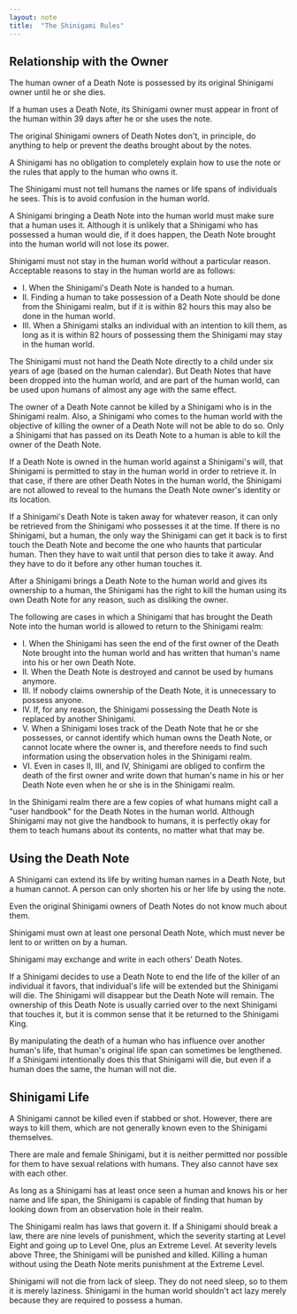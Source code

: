 ```yaml
---
layout: note
title:  "The Shinigami Rules"
---
```



## Relationship with the Owner

The human owner of a Death Note is possessed by its original Shinigami owner until he or she dies.

If a human uses a Death Note, its Shinigami owner must appear in front of the human within 39 days after he or she uses the note.

The original Shinigami owners of Death Notes don't, in principle, do anything to help or prevent the deaths brought about by the notes.

A Shinigami has no obligation to completely explain how to use the note or the rules that apply to the human who owns it.

The Shinigami must not tell humans the names or life spans of individuals he sees. This is to avoid confusion in the human world.

A Shinigami bringing a Death Note into the human world must make sure that a human uses it. Although it is unlikely that a Shinigami who has possessed a human would die, if it does happen, the Death Note brought into the human world will not lose its power.

Shinigami must not stay in the human world without a particular reason. Acceptable reasons to stay in the human world are as follows:
  - I. When the Shinigami's Death Note is handed to a human.
  - II. Finding a human to take possession of a Death Note should be done from the Shinigami realm, but if it is within 82 hours this may also be done in the human world.
  - III. When a Shinigami stalks an individual with an intention to kill them, as long as it is within 82 hours of possessing them the Shinigami may stay in the human world.

The Shinigami must not hand the Death Note directly to a child under six years of age (based on the human calendar). But Death Notes that have been dropped into the human world, and are part of the human world, can be used upon humans of almost any age with the same effect.

The owner of a Death Note cannot be killed by a Shinigami who is in the Shinigami realm. Also, a Shinigami who comes to the human world with the objective of killing the owner of a Death Note will not be able to do so. Only a Shinigami that has passed on its Death Note to a human is able to kill the owner of the Death Note.

If a Death Note is owned in the human world against a Shinigami's will, that Shinigami is permitted to stay in the human world in order to retrieve it. In that case, if there are other Death Notes in the human world, the Shinigami are not allowed to reveal to the humans the Death Note owner's identity or its location.

If a Shinigami's Death Note is taken away for whatever reason, it can only be retrieved from the Shinigami who possesses it at the time. If there is no Shinigami, but a human, the only way the Shinigami can get it back is to first touch the Death Note and become the one who haunts that particular human. Then they have to wait until that person dies to take it away. And they have to do it before any other human touches it.

After a Shinigami brings a Death Note to the human world and gives its ownership to a human, the Shinigami has the right to kill the human using its own Death Note for any reason, such as disliking the owner.

The following are cases in which a Shinigami that has brought the Death Note into the human world is allowed to return to the Shinigami realm:
  - I. When the Shinigami has seen the end of the first owner of the Death Note brought into the human world and has written that human's name into his or her own Death Note.
  - II. When the Death Note is destroyed and cannot be used by humans anymore.
  - III. If nobody claims ownership of the Death Note, it is unnecessary to possess anyone.
  - IV. If, for any reason, the Shinigami possessing the Death Note is replaced by another Shinigami.
  - V. When a Shinigami loses track of the Death Note that he or she possesses, or cannot identify which human owns the Death Note, or cannot locate where the owner is, and therefore needs to find such information using the observation holes in the Shinigami realm.
  - VI. Even in cases II, III, and IV, Shinigami are obliged to confirm the death of the first owner and write down that human's name in his or her Death Note even when he or she is in the Shinigami realm.

In the Shinigami realm there are a few copies of what humans might call a "user handbook" for the Death Notes in the human world. Although Shinigami may not give the handbook to humans, it is perfectly okay for them to teach humans about its contents, no matter what that may be.

## Using the Death Note

A Shinigami can extend its life by writing human names in a Death Note, but a human cannot. A person can only shorten his or her life by using the note.

Even the original Shinigami owners of Death Notes do not know much about them.

Shinigami must own at least one personal Death Note, which must never be lent to or written on by a human.

Shinigami may exchange and write in each others' Death Notes.

If a Shinigami decides to use a Death Note to end the life of the killer of an individual it favors, that individual's life will be extended but the Shinigami will die. The Shinigami will disappear but the Death Note will remain. The ownership of this Death Note is usually carried over to the next Shinigami that touches it, but it is common sense that it be returned to the Shinigami King.

By manipulating the death of a human who has influence over another human's life, that human's original life span can sometimes be lengthened. If a Shinigami intentionally does this that Shinigami will die, but even if a human does the same, the human will not die.

## Shinigami Life

A Shinigami cannot be killed even if stabbed or shot. However, there are ways to kill them, which are not generally known even to the Shinigami themselves.

There are male and female Shinigami, but it is neither permitted nor possible for them to have sexual relations with humans. They also cannot have sex with each other.

As long as a Shinigami has at least once seen a human and knows his or her name and life span, the Shinigami is capable of finding that human by looking down from an observation hole in their realm.

The Shinigami realm has laws that govern it. If a Shinigami should break a law, there are nine levels of punishment, which the severity starting at Level Eight and going up to Level One, plus an Extreme Level. At severity levels above Three, the Shinigami will be punished and killed. Killing a human without using the Death Note merits punishment at the Extreme Level.

Shinigami will not die from lack of sleep. They do not need sleep, so to them it is merely laziness. Shinigami in the human world shouldn't act lazy merely because they are required to possess a human.
